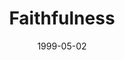 ---
layout: message
category: message
series: "Becoming a Person of Integrity"
title: "Faithfulness"
date: 1999-05-02
audio-description: "What is a person of integrity? And how do we go about becoming one? "
audio: ""
audio-title: "Faithfulness"
audio-duration: "&#58;"
---